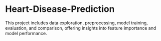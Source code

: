 # Heart-Disease-Prediction
This project includes data exploration, preprocessing, model training, evaluation, and comparison, offering insights into feature importance and model performance.
